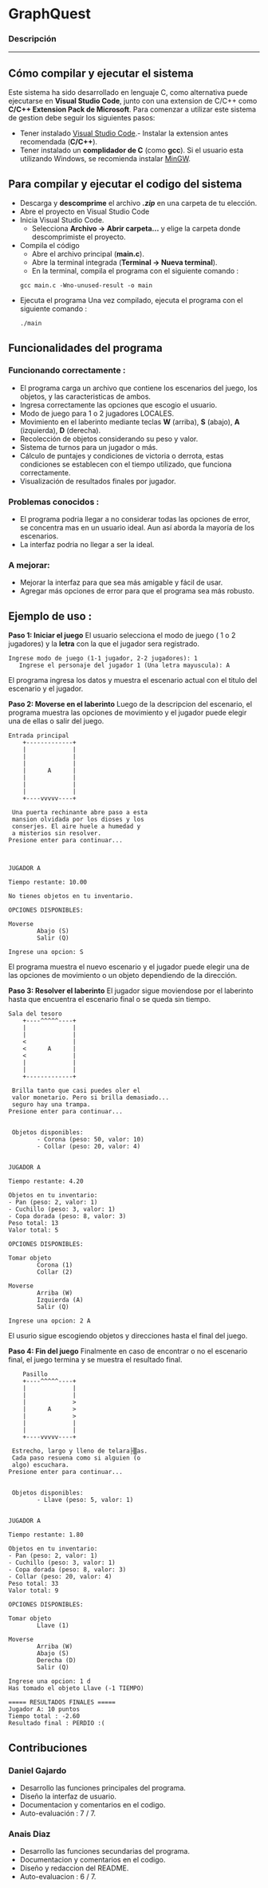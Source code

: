 # GraphQuest

### Descripción


---

## Cómo compilar y ejecutar el sistema
Este sistema ha sido desarrollado en lenguaje C, como alternativa puede ejecutarse en **Visual Studio Code**, junto con una extension de 
 C/C++ como **C/C++ Extension Pack de Microsoft**. Para comenzar a utilizar este sistema de gestion debe seguir los siguientes pasos:

- Tener instalado [Visual Studio Code]( https://code.visualstudio.com/).- Instalar la extension antes recomendada (**C/C++**).
- Tener instalado un **complidador de C** (como **gcc**). Si el usuario esta utilizando Windows, se recomienda instalar [MinGW](https://www.mingw-w64.org/).

 ## Para compilar y ejecutar el codigo del sistema
- Descarga y **descomprime** el archivo ***.zip*** en una carpeta de tu elección.
- Abre el proyecto en Visual Studio Code
- Inicia Visual Studio Code.
    - Selecciona **Archivo -> Abrir carpeta...** y elige la carpeta donde descomprimiste el proyecto.
- Compila el código
    - Abre el archivo principal (**main.c**).
    - Abre la terminal integrada (**Terminal -> Nueva terminal**).
    - En la terminal, compila el programa con el siguiente comando :
    ```
    gcc main.c -Wno-unused-result -o main
    ```
- Ejecuta el programa
    Una vez compilado, ejecuta el programa con el siguiente comando :
    ```
    ./main
    ```

## Funcionalidades del programa

### Funcionando correctamente :
- El programa carga un archivo que contiene los escenarios del juego, los objetos, y las caracteristicas de ambos.
- Ingresa correctamente las opciones que escogio el usuario.
- Modo de juego para 1 o 2 jugadores LOCALES.
- Movimiento en el laberinto mediante teclas **W** (arriba), **S** (abajo), **A** (izquierda), **D** (derecha).
- Recolección de objetos considerando su peso y valor.
- Sistema de turnos para un jugador o más.
- Cálculo de puntajes y condiciones de victoria o derrota, estas condiciones se establecen con el tiempo utilizado, que funciona correctamente.
- Visualización de resultados finales por jugador.

### Problemas conocidos : 
- El programa podria llegar a no considerar todas las opciones de error, se concentra mas en un usuario ideal. Aun así aborda la mayoría de los escenarios.
- La interfaz podria no llegar a ser la ideal.

### A mejorar:
- Mejorar la interfaz para que sea más amigable y fácil de usar.
- Agregar más opciones de error para que el programa sea más robusto.

## Ejemplo de uso : 
**Paso 1: Iniciar el juego**
El usuario selecciona el modo de juego ( 1 o 2 jugadores) y la **letra** con la que el jugador sera registrado.
```
Ingrese modo de juego (1-1 jugador, 2-2 jugadores): 1
   Ingrese el personaje del jugador 1 (Una letra mayuscula): A
```
El programa ingresa los datos y muestra el escenario actual con el titulo del escenario y el jugador.

**Paso 2: Moverse en el laberinto**
Luego de la descripcion del escenario, el programa muestra las opciones de movimiento y el jugador puede elegir una de ellas o salir del juego.
```
Entrada principal
    +-------------+
    |             |
    |             |
    |             |
    |      A      |
    |             |
    |             |
    |             |
    +----vvvvv----+

 Una puerta rechinante abre paso a esta
 mansion olvidada por los dioses y los
 conserjes. El aire huele a humedad y
 a misterios sin resolver.
Presione enter para continuar...



JUGADOR A

Tiempo restante: 10.00

No tienes objetos en tu inventario.

OPCIONES DISPONIBLES:

Moverse
        Abajo (S)
        Salir (Q)

Ingrese una opcion: S

```
El programa muestra el nuevo escenario y el jugador puede elegir una de las opciones de movimiento o un objeto dependiendo de la dirección.

**Paso 3: Resolver el laberinto**
El jugador sigue moviendose por el laberinto hasta que encuentra el escenario final o se queda sin tiempo.
```
Sala del tesoro
    +----^^^^^----+
    |             |
    |             |
    <             |
    <      A      |
    <             |
    |             |
    |             |
    +-------------+

 Brilla tanto que casi puedes oler el
 valor monetario. Pero si brilla demasiado...
 seguro hay una trampa.
Presione enter para continuar...


 Objetos disponibles:
        - Corona (peso: 50, valor: 10)
        - Collar (peso: 20, valor: 4)


JUGADOR A

Tiempo restante: 4.20

Objetos en tu inventario:
- Pan (peso: 2, valor: 1)
- Cuchillo (peso: 3, valor: 1)
- Copa dorada (peso: 8, valor: 3)
Peso total: 13
Valor total: 5

OPCIONES DISPONIBLES:

Tomar objeto
        Corona (1)
        Collar (2)

Moverse
        Arriba (W)
        Izquierda (A)
        Salir (Q)

Ingrese una opcion: 2 A
```
El usurio sigue escogiendo objetos y direcciones hasta el final del juego.

**Paso 4: Fin del juego**
Finalmente en caso de encontrar o no el escenario final, el juego termina y se muestra el resultado final.

```
    Pasillo
    +----^^^^^----+
    |             |
    |             |
    |             >
    |      A      >
    |             >
    |             |
    |             |
    +----vvvvv----+

 Estrecho, largo y lleno de telara├▒as.
 Cada paso resuena como si alguien (o
 algo) escuchara.
Presione enter para continuar...


 Objetos disponibles:
        - Llave (peso: 5, valor: 1)


JUGADOR A

Tiempo restante: 1.80

Objetos en tu inventario:
- Pan (peso: 2, valor: 1)
- Cuchillo (peso: 3, valor: 1)
- Copa dorada (peso: 8, valor: 3)
- Collar (peso: 20, valor: 4)
Peso total: 33
Valor total: 9

OPCIONES DISPONIBLES:

Tomar objeto
        Llave (1)

Moverse
        Arriba (W)
        Abajo (S)
        Derecha (D)
        Salir (Q)

Ingrese una opcion: 1 d
Has tomado el objeto Llave (-1 TIEMPO)

===== RESULTADOS FINALES =====
Jugador A: 10 puntos
Tiempo total : -2.60
Resultado final : PERDIO :(
```

## Contribuciones
### Daniel Gajardo
- Desarrollo las funciones principales del programa.
- Diseño la interfaz de usuario.
- Documentacion y comentarios en el codigo.
- Auto-evaluación : 7 / 7.

### Anais Diaz
- Desarrollo las funciones secundarias del programa.
- Documentacion y comentarios en el codigo.
- Diseño y redaccion del README.
- Auto-evaluacion : 6 / 7.